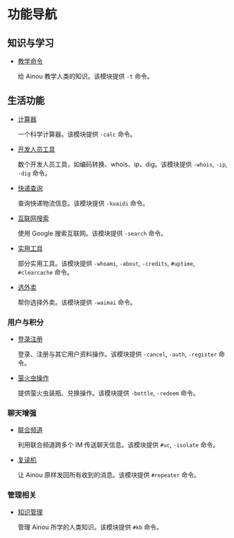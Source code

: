 # 功能导航

## 知识与学习

* [教学命令](modules/teach.md)

    给 Ainou 教学人类的知识。该模块提供 `-t` 命令。

## 生活功能

* [计算器](modules/calc.md)

    一个科学计算器。该模块提供 `-calc` 命令。

* [开发人员工具](modules/dev_tools.md)

    数个开发人员工具，如编码转换、whois、ip、dig。该模块提供 `-whois`, `-ip`, `-dig` 命令。

* [快递查询](modules/express_delivery.md)

    查询快递物流信息。该模块提供 `-kuaidi` 命令。

* [互联网搜索](modules/google.md)

    使用 Google 搜索互联网。该模块提供 `-search` 命令。

* [实用工具](modules/utils.md)

    部分实用工具。该模块提供 `-whoami`, `-about`, `-credits`, `#uptime`, `#clearcache` 命令。

* [选外卖](modules/waimai.md)

    帮你选择外卖。该模块提供 `-waimai` 命令。

### 用户与积分

* [登录注册](modules/user.md)

    登录、注册与其它用户资料操作。该模块提供 `-cancel`, `-auth`, `-register` 命令。

* [萤火虫操作](modules/firefly.md)

    提供萤火虫装瓶、兑换操作。该模块提供 `-bottle`, `-redeem` 命令。

### 聊天增强

* [联合频道](modules/unichannel.md)

    利用联合频道跨多个 IM 传送聊天信息。该模块提供 `#uc`, `-isolate` 命令。

* [复读机](modules/repeater.md)

    让 Ainou 原样发回所有收到的消息。该模块提供 `#repeater` 命令。

### 管理相关

* [知识管理](modules/knowledge_manager.md)

    管理 Ainou 所学的人类知识。该模块提供 `#kb` 命令。